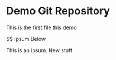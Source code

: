 # Demo Git Repository

This is the first file this demo

$$ Ipsum Below

This is an ipsum.  New stuff